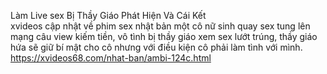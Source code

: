 

Làm Live sex Bị Thầy Giáo Phát Hiện Và Cái Kết	
xvideos cập nhật về phim sex nhật bản một cô nữ sinh quay sex tung lên mạng câu view kiếm tiền, vô tình bị thầy giáo xem sex lướt trúng, thầy giáo hứa sẽ giữ bí mật cho cô nhưng với điều kiện cô phải làm tình với mình.	
https://xvideos68.com/nhat-ban/ambi-124c.html
